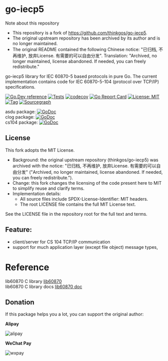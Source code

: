 # go-iecp5

Note about this repository
- This repository is a fork of https://github.com/thinkgos/go-iecp5.
- The original upstream repository has been archived by its author and is no longer maintained.
- The original README contained the following Chinese notice: "已归档, 不再维护, 放弃License. 有需要的可以自由分发". Translation: "Archived, no longer maintained, license abandoned. If needed, you can freely redistribute."

go-iecp5 library for IEC 60870-5 based protocols in pure Go.
The current implementation contains code for IEC 60870-5-104 (protocol over TCP/IP) specifications.



[![Go.Dev reference](https://img.shields.io/badge/go.dev-reference-blue?logo=go&logoColor=white)](https://pkg.go.dev/github.com/thinkgos/go-iecp5?tab=doc)
[![Tests](https://github.com/thinkgos/go-iecp5/actions/workflows/ci.yml/badge.svg)](https://github.com/thinkgos/go-iecp5/actions/workflows/ci.yml)
[![codecov](https://codecov.io/gh/thinkgos/go-iecp5/branch/master/graph/badge.svg)](https://codecov.io/gh/thinkgos/go-iecp5)
[![Go Report Card](https://goreportcard.com/badge/github.com/thinkgos/go-iecp5)](https://goreportcard.com/report/github.com/thinkgos/go-iecp5)
[![License: MIT](https://img.shields.io/badge/License-MIT-yellow.svg)](LICENSE)
[![Tag](https://img.shields.io/github/v/tag/thinkgos/go-iecp5)](https://github.com/thinkgos/go-iecp5/tags)
[![Sourcegraph](https://sourcegraph.com/github.com/thinkgos/go-iecp5/-/badge.svg)](https://sourcegraph.com/github.com/thinkgos/go-iecp5?badge)


asdu package: [![GoDoc](https://godoc.org/github.com/thinkgos/go-iecp5/asdu?status.svg)](https://godoc.org/github.com/thinkgos/go-iecp5/asdu)  
clog package: [![GoDoc](https://godoc.org/github.com/thinkgos/go-iecp5/clog?status.svg)](https://godoc.org/github.com/thinkgos/go-iecp5/clog)  
cs104 package: [![GoDoc](https://godoc.org/github.com/thinkgos/go-iecp5/cs104?status.svg)](https://godoc.org/github.com/thinkgos/go-iecp5/cs104)  

## License

This fork adopts the MIT License.

- Background: the original upstream repository (thinkgos/go-iecp5) was archived with the notice: "已归档, 不再维护, 放弃License. 有需要的可以自由分发" ("Archived, no longer maintained, license abandoned. If needed, you can freely redistribute.").
- Change: this fork changes the licensing of the code present here to MIT to simplify reuse and clarify terms.
- Implementation details:
  - All source files include SPDX-License-Identifier: MIT headers.
  - The root LICENSE file contains the full MIT License text.

See the LICENSE file in the repository root for the full text and terms.

## Feature:

- client/server for CS 104 TCP/IP communication
- support for much application layer (except file object) message types,

# Reference
lib60870 C library [lib60870](https://github.com/mz-automation/lib60870)  
lib60870 C library docs [lib60870 doc](https://support.mz-automation.de/doc/lib60870/latest/group__CS104__MASTER.html)

## Donation

If this package helps you a lot, you can support the original author:

**Alipay**

![alipay](https://github.com/thinkgos/thinkgos/blob/master/asserts/alipay.jpg)

**WeChat Pay**

![wxpay](https://github.com/thinkgos/thinkgos/blob/master/asserts/wxpay.jpg)

